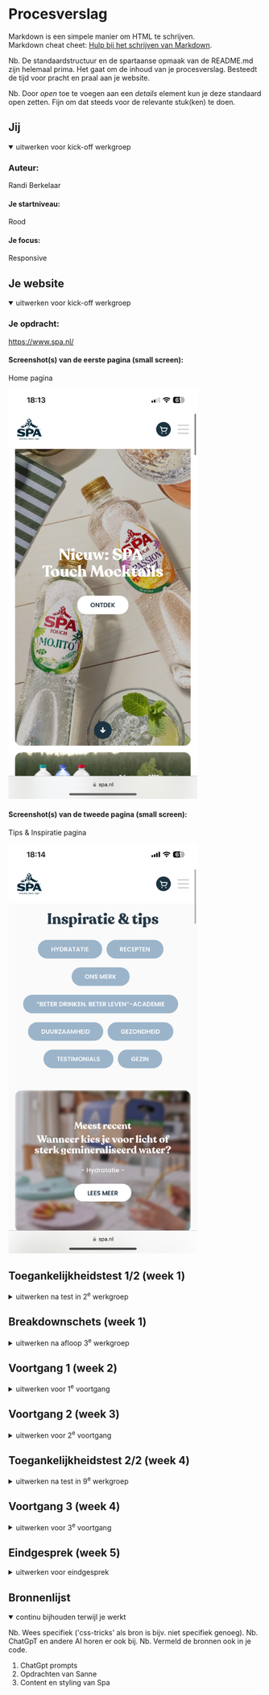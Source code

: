 # Procesverslag

Markdown is een simpele manier om HTML te schrijven.  
Markdown cheat cheet: [Hulp bij het schrijven van Markdown](https://github.com/adam-p/markdown-here/wiki/Markdown-Cheatsheet).

Nb. De standaardstructuur en de spartaanse opmaak van de README.md zijn helemaal prima. Het gaat om de inhoud van je procesverslag. Besteedt de tijd voor pracht en praal aan je website.

Nb. Door _open_ toe te voegen aan een _details_ element kun je deze standaard open zetten. Fijn om dat steeds voor de relevante stuk(ken) te doen.

## Jij

<details open>
  <summary>uitwerken voor kick-off werkgroep</summary>

### Auteur:

Randi Berkelaar

#### Je startniveau:

Rood

#### Je focus:

Responsive

</details>

## Je website

<details open>
  <summary>uitwerken voor kick-off werkgroep</summary>

### Je opdracht:

https://www.spa.nl/

#### Screenshot(s) van de eerste pagina (small screen):

Home pagina

<img src="readme-images/home.png" width="375px" alt="home pagina">

#### Screenshot(s) van de tweede pagina (small screen):

Tips & Inspiratie pagina

<img src="readme-images/inspiratie.png" width="375px" alt="tips & inspiratie pagina">

</details>

## Toegankelijkheidstest 1/2 (week 1)

<details>
  <summary>uitwerken na test in 2<sup>e</sup> werkgroep</summary>

### Bevindingen

Lijst met je bevindingen die in de test naar voren kwamen:

-De website van Spa is goed toegankelijk. Bijna alles heb ik kunnen afvinken met de WCAG checklist.
-De overige dingen die niet goed waren ga ik zelf verbeteren.

</details>

## Breakdownschets (week 1)

<details>
  <summary>uitwerken na afloop 3<sup>e</sup> werkgroep</summary>

### de hele pagina:

  <img src="readme-images/downbreak.png" width="375px" alt="breakdown van de hele pagina">

### dynamisch deel (bijv menu):

  <img src="readme-images/dynamisch.png" width="375px" alt="breakdown van een dynamisch deel">

### wellicht nog een dynamisch deel (bijv filter):

Nvt

  <!-- <img src="readme-images/dummy-plaatje.jpg" width="375px" alt="breakdown van nog een dynamisch deel"> -->

</details>

## Voortgang 1 (week 2)

<details>
  <summary>uitwerken voor 1<sup>e</sup> voortgang</summary>

### Stand van zaken

hier dit ging goed & dit was lastig (neem ook screenshots op van delen van je website en code)

-Alle html op de pagina zetten ging goed daar was niet zo veel aan.

-De css daar in tegen is wel tricky. Ik ben nu nog bezig met de header wat al redelijk gaat met behulp van de oefen opdrachten en chatgpt.

<img src="readme-images/eerste html.png" width="375px" alt="breakdown van een dynamisch deel">
<img src="readme-images/html.png" width="375px" alt="breakdown van een dynamisch deel">

### Agenda voor meeting

samen met je groepje opstellen

| Randi          | Joep               | Nienke         | Lois                        |
| -------------- | ------------------ | -------------- | --------------------------- |
| dit bespreken  | en dit             | en ik dit      | en dan ik dat               |
| en dat ook nog | dit als er tijd is | nog een punt   | dit wil ik zeker            |
| Mijn html code | Grid               | Hamburger menu | Fonts & bg video downloaden |

### Verslag van meeting

hier na afloop snel de uitkomsten van de meeting vastleggen

- punt 1: Ik heb door Chatgpt paar foutjes gemaakt
- punt 2: Meer zelf gaan coderen

</details>

## Voortgang 2 (week 3)

<details>
  <summary>uitwerken voor 2<sup>e</sup> voortgang</summary>

### Stand van zaken

hier dit ging goed & dit was lastig (neem ook screenshots op van delen van je website en code)

-Met behulp van de header opdracht heb ik de header na kunnen maken grotendeels

-Fontface lukte niet om mijn font er op te krijgen

### Agenda voor meeting

samen met je groepje opstellen

| Randi       | Joep               | lois         | student 4        |
| ----------- | ------------------ | ------------ | ---------------- |
|             | en dit             | en ik dit    | en dan ik dat    |
|             | dit als er tijd is | nog een punt | dit wil ik zeker |
| Font family | gradient op tekst  |

### Verslag van meeting

hier na afloop snel de uitkomsten van de meeting vastleggen

- punt 1: Font family probleem opgelost
- punt 2: Ik moet de header prioriteit geven
- punt 3: beginnen aan de footer
- punt 4: html zag er wel goed uit met paar verbeter puntjes
- punt 5: Via inspect bij netwerk kan ik foto's en dergelijke opslaan

</details>

## Toegankelijkheidstest 2/2 (week 4)

<details>
  <summary>uitwerken na test in 9<sup>e</sup> werkgroep</summary>

### Bevindingen

Lijst met je bevindingen die in de test naar voren kwamen (geef ook aan wat er verbeterd is):

-Op mijn website kan je goed naar alle headings navigeren wat niet kan bij de offical spa site

</details>

## Voortgang 3 (week 4)

<details>
  <summary>uitwerken voor 3<sup>e</sup> voortgang</summary>

### Stand van zaken

hier dit ging goed & dit was lastig (neem ook screenshots op van delen van je website en code)

-Alles responsive maken ging goed
-Bugs oplossen goed

-Footer was lastig

### Agenda voor meeting

samen met je groepje opstellen

| Randi          | student 2          | student 3    | student 4        |
| -------------- | ------------------ | ------------ | ---------------- |
| dit bespreken  | en dit             | en ik dit    | en dan ik dat    |
| en dat ook nog | dit als er tijd is | nog een punt | dit wil ik zeker |
| Button svg     |
| die responsive |

### Verslag van meeting

hier na afloop snel de uitkomsten van de meeting vastleggen

- Ik heb nog wat divs en classes in m'n html
- Het ziet er al wel goed uit
- Bron vermelding overal doen
- Moet dingen kunnen uitleggen
- 2e pagina beginnen

</details>

## Eindgesprek (week 5)

<details>
  <summary>uitwerken voor eindgesprek</summary>

### Je uitkomst - karakteristiek screenshots:

  <img src="readme-images/dummy-plaatje.jpg" width="375px" alt="uitomst opdracht 1">

### Dit ging goed/Heb ik geleerd:

Minder divs en classes gebruiken
Darkmode

  <img src="readme-images/dummy-plaatje.jpg" width="375px" alt="top">

### Dit was lastig/Is niet gelukt:

-De footer responsive maken voor desktop ik moet hem eigenlijk opnieuw doen
-De lange sectie van een ondergrondse reis

  <img src="readme-images/dummy-plaatje.jpg" width="375px" alt="bummer">
</details>

## Bronnenlijst

<details open>
  <summary>continu bijhouden terwijl je werkt</summary>

Nb. Wees specifiek ('css-tricks' als bron is bijv. niet specifiek genoeg).
Nb. ChatGpT en andere AI horen er ook bij.
Nb. Vermeld de bronnen ook in je code.

1. ChatGpt prompts
2. Opdrachten van Sanne
3. Content en styling van Spa

</details>
